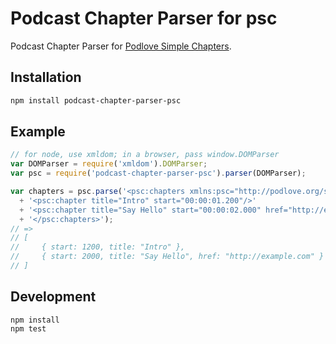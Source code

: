 # Podcast Chapter Parser for psc

Podcast Chapter Parser for [Podlove Simple Chapters](https://podlove.org/simple-chapters/).

## Installation

```bash
npm install podcast-chapter-parser-psc
```

## Example

```js
// for node, use xmldom; in a browser, pass window.DOMParser
var DOMParser = require('xmldom').DOMParser; 
var psc = require('podcast-chapter-parser-psc').parser(DOMParser);

var chapters = psc.parse('<psc:chapters xmlns:psc="http://podlove.org/simple-chapters" version="1.2">' 
  + '<psc:chapter title="Intro" start="00:00:01.200"/>'
  + '<psc:chapter title="Say Hello" start="00:00:02.000" href="http://example.com"/>' 
  + '</psc:chapters>');
// =>
// [
//     { start: 1200, title: "Intro" },
//     { start: 2000, title: "Say Hello", href: "http://example.com" }
// ]
```

## Development

```
npm install
npm test
```
